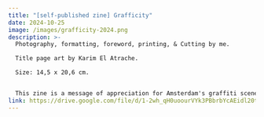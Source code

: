 ```yaml
---
title: "[self-published zine] Grafficity"
date: 2024-10-25
image: /images/grafficity-2024.png
description: >-
  Photography, formatting, foreword, printing, & Cutting by me. 

  Title page art by Karim El Atrache. 

  Size: 14,5 x 20,6 cm. 


  This zine is a message of appreciation for Amsterdam's graffiti scene and zooms into the connections between the artform and the physical surfaces of the city. I had the honor to showcase/sell this zine at the SPREAD zine fest in Het Resort, Groningen, in October 2024. 
link: https://drive.google.com/file/d/1-2wh_qH0uoourVYk3PBbrbYcAEidl20t/view?usp=sharing
---
```

